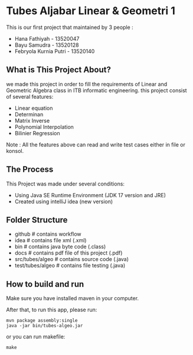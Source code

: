 # Tubes Aljabar Linear & Geometri 1

This is our first project that maintained by 3 people :
* Hana Fathiyah - 13520047
* Bayu Samudra - 13520128
* Febryola Kurnia Putri - 13520140

## What is This Project About?
we made this project in order to fill the requirements of Linear and Geometric Algebra class in ITB
informatic engineering. this project consist of several features:

* Linear equation
* Determinan
* Matrix Inverse
* Polynomial Interpolation
* Bilinier Regression

Note : All the features above can read and write test cases either in file or konsol.

## The Process
This Project was made under several conditions:
* Using Java SE Runtime Environment (JDK 17 version and JRE)
* Created using intelliJ idea (new version)

## Folder Structure
* github                 # contains workflow
* idea                   # contains file xml (.xml)
* bin                    # contains java byte code (.class)
* docs                   # contains pdf file of this project (.pdf)
* src/tubes/algeo        # contains source code (.java)
* test/tubes/algeo       # contains file testing (.java)

## How to build and run
Make sure you have installed maven in your computer.

After that, to run this app, please run:
```shell
mvn package assembly:single
java -jar bin/tubes-algeo.jar
```
or you can run makefile:
```shell
make
```
